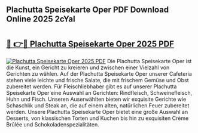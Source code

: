 ## Plachutta Speisekarte Oper PDF Download Online 2025 2cYal

# <h2><a href="http://gcb12n3.nevu.top/?p=Plachutta+Speisekarte+Oper">🔗 👉🔴 Plachutta Speisekarte Oper 2025 PDF</a></h2>

[![Plachutta Speisekarte Oper 2025 PDF](https://i.imgur.com/dBaPXMq.png)](http://gcb12n3.nevu.top/?p=Plachutta+Speisekarte+Oper)
Die Plachutta Speisekarte Oper ist die Kunst, ein Gericht zu kreieren und zwischen einer Vielzahl von Gerichten zu wählen. Auf der Plachutta Speisekarte Oper unserer Cafeteria stehen viele leichte und frische Salate, die mit frischem Gemüse und Obst zubereitet werden. Für Fleischliebhaber gibt es auf unserer Plachutta Speisekarte Oper eine Auswahl an Gerichten: Rindfleisch, Schweinefleisch, Huhn und Fisch. Unseren Auserwählten bieten wir exquisite Gerichte wie Schaschlik und Steak an, die auf einem alten, natürlichen Feuer zubereitet werden. Unsere Plachutta Speisekarte Oper bietet eine große Auswahl an Desserts, von klassischen Torten und Kuchen bis hin zu exquisiten Crème Brûlée und Schokoladenspezialitäten.
